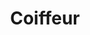 ---
title: Coiffeur
date: 
draft: false

# descripcion
description : Dije de plata 925

materials: Plata 925

color: Plateado

dimensions: 3cm largo

code: 02-14-0660

type: "Dijes"

categories: []

# Images
# first image will be shown in the product page
images:
  # - image: "images/path_to_image"
  # La ubicacion de las imagenes es imagenes/Dijes/Dijes.Plata/02-14-0660-coiffeur
  - image: "./images/dijes/plata/02-14-0660.JPG"
---